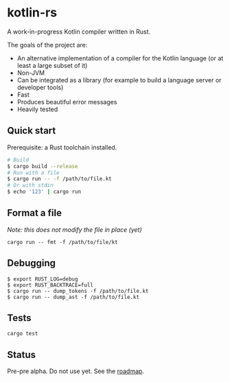 # kotlin-rs
A work-in-progress Kotlin compiler written in Rust.

The goals of the project are:

- An alternative implementation of a compiler for the Kotlin language (or at least a large subset of it)
- Non-JVM
- Can be integrated as a library (for example to build a language server or developer tools)
- Fast 
- Produces beautiful error messages
- Heavily tested

## Quick start
Prerequisite: a Rust toolchain installed.

```sh
# Build
$ cargo build --release
# Run with a file
$ cargo run -- -f /path/to/file.kt
# Or with stdin
$ echo '123' | cargo run
```

## Format a file

*Note: this does not modify the file in place (yet)*

`cargo run -- fmt -f /path/to/file/kt`

## Debugging

```
$ export RUST_LOG=debug
$ export RUST_BACKTRACE=full
$ cargo run -- dump_tokens -f /path/to/file.kt
$ cargo run -- dump_ast -f /path/to/file.kt
```

## Tests

`cargo test`

## Status

Pre-pre alpha. Do not use yet. See the [roadmap](docs/ROADMAP.md).
